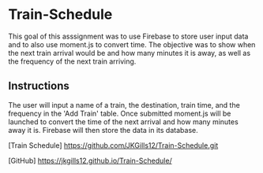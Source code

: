 # Train-Schedule

This goal of this asssignment was to use Firebase to store user input data and to also use moment.js to convert time. The objective was to show when the next train arrival would be and how many minutes it is away, as well as the frequency of the next train arriving.

## Instructions
The user will input a name of a train, the destination, train time, and the frequency in the 'Add Train' table. Once submitted moment.js will be launched to convert the time of the next arrival and how many minutes away it is. Firebase will then store the data in its database.

[Train Schedule] https://github.com/JKGills12/Train-Schedule.git

[GitHub] https://jkgills12.github.io/Train-Schedule/

